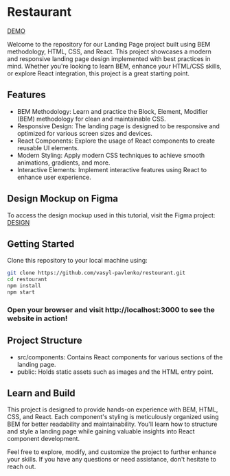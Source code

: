 # Restaurant

[DEMO](https://vasyl-pavlenko.github.io/restourant/)

 Welcome to the repository for our Landing Page project built using BEM methodology, HTML, CSS, and React. This project showcases a modern and responsive landing page design implemented with best practices in mind. Whether you're looking to learn BEM, enhance your HTML/CSS skills, or explore React integration, this project is a great starting point.

## Features
- BEM Methodology: Learn and practice the Block, Element, Modifier (BEM) methodology for clean and maintainable CSS.
- Responsive Design: The landing page is designed to be responsive and optimized for various screen sizes and devices.
- React Components: Explore the usage of React components to create reusable UI elements.
- Modern Styling: Apply modern CSS techniques to achieve smooth animations, gradients, and more.
- Interactive Elements: Implement interactive features using React to enhance user experience.

## Design Mockup on Figma
To access the design mockup used in this tutorial, visit the Figma project: [DESIGN](https://www.figma.com/file/yvClSI9AZBRX8UaaGEByF3/Modern-UI%2FUX%3A-Gericht?type=design&node-id=0-21&mode=design)


## Getting Started
Clone this repository to your local machine using:
```bash
git clone https://github.com/vasyl-pavlenko/restourant.git
cd restourant
npm install
npm start
```

### Open your browser and visit http://localhost:3000 to see the website in action!

## Project Structure
- src/components: Contains React components for various sections of the landing page.
- public: Holds static assets such as images and the HTML entry point.

## Learn and Build

This project is designed to provide hands-on experience with BEM, HTML, CSS, and React. Each component's styling is meticulously organized using BEM for better readability and maintainability. You'll learn how to structure and style a landing page while gaining valuable insights into React component development.

Feel free to explore, modify, and customize the project to further enhance your skills. If you have any questions or need assistance, don't hesitate to reach out.

